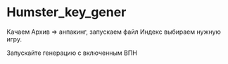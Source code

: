 # Humster_key_gener

Качаем Архив => анпакинг, запускаем файл Индекс выбираем нужную игру.


Запускайте генерацию с включенным ВПН
